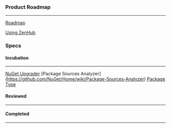 ### Product Roadmap
***

[Roadmap](https://github.com/NuGet/Home/wiki/Roadmap)

[Using ZenHub](https://www.zenhub.io/)

### Specs

#### Incubation 
***

[NuGet Upgrader](https://github.com/NuGet/Home/wiki/NuGet-Upgrader:-packages.config-to-nuget-project.json)
[Package Sources Analyzer] (https://github.com/NuGet/Home/wiki/Package-Sources-Analyzer)
[Package Type](https://github.com/NuGet/Home/wiki/Package-Type)

#### Reviewed
***

#### Completed
***